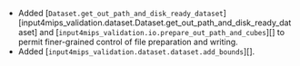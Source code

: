 - Added [`Dataset.get_out_path_and_disk_ready_dataset`][input4mips_validation.dataset.Dataset.get_out_path_and_disk_ready_dataset]
  and [`input4mips_validation.io.prepare_out_path_and_cubes`][]
  to permit finer-grained control of file preparation and writing.
- Added [`input4mips_validation.dataset.dataset.add_bounds`][].
